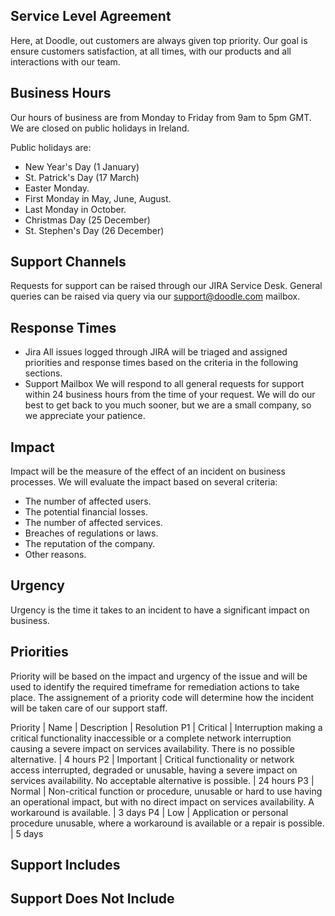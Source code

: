 ## Service Level Agreement
Here, at Doodle, out customers are always given top priority. Our goal is ensure customers satisfaction, at all times, with our products and all interactions with our team.

## Business Hours
Our hours of business are from Monday to Friday from 9am to 5pm GMT. We are closed on public holidays in Ireland. 

Public holidays are:
- New Year's Day (1 January)
- St. Patrick's Day (17 March)
- Easter Monday.
- First Monday in May, June, August.
- Last Monday in October.
- Christmas Day (25 December)
- St. Stephen's Day (26 December)

## Support Channels
Requests for support can be raised through our JIRA Service Desk. 
General queries can be raised via query via our support@doodle.com mailbox.

## Response Times
- Jira
    All issues logged through JIRA will be triaged and assigned priorities and response times based on the criteria in the following sections.
- Support Mailbox
    We will respond to all general requests for support within 24 business hours from the time of your request. We will do our best to get back to you much sooner, but we are a small company, so we appreciate your patience.

## Impact
Impact will be the measure of the effect of an incident on business processes. We will evaluate the impact based on several criteria:
- The number of affected users.
- The potential financial losses.
- The number of affected services.
- Breaches of regulations or laws.
- The reputation of the company.
- Other reasons.

## Urgency
Urgency is the time it takes to an incident to have a significant impact on business.

## Priorities
Priority will be based on the impact and urgency of the issue and will be used to identify the required timeframe for remediation actions to take place. The assignement of a priority code will determine how the incident will be taken care of our support staff.

Priority | Name | Description | Resolution
P1 | Critical | Interruption making a critical functionality inaccessible or a complete network interruption causing a severe impact on services availability. There is no possible alternative. | 4 hours
P2 | Important | Critical functionality or network access interrupted, degraded or unusable, having a severe impact on services availability. No acceptable alternative is possible. | 24 hours
P3 | Normal | Non-critical function or procedure, unusable or hard to use having an operational impact, but with no direct impact on services availability. A workaround is available. | 3 days
P4 | Low | Application or personal procedure unusable, where a workaround is available or a repair is possible. | 5 days

## Support Includes


## Support Does Not Include
